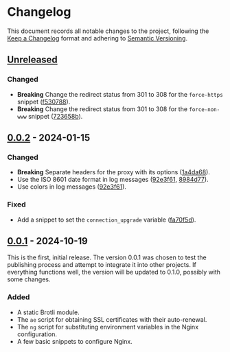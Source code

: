 # Changelog

This document records all notable changes to the project, following the [Keep a Changelog] format and adhering to [Semantic Versioning].

## [Unreleased]

<!-- There are no noticeable changes in version [unreleased]. -->

### Changed

- **Breaking** Change the redirect status from 301 to 308 for the `force-https` snippet ([f530788]).
- **Breaking** Change the redirect status from 301 to 308 for the `force-non-www` snippet ([723658b]).

## [0.0.2] - 2024-01-15

### Changed

- **Breaking** Separate headers for the proxy with its options ([1a4da68]).
- Use the ISO 8601 date format in log messages ([92e3f61], [8984d77]).
- Use colors in log messages ([92e3f61]).

### Fixed

- Add a snippet to set the `connection_upgrade` variable ([fa70f5d]).

## [0.0.1] - 2024-10-19

This is the first, initial release. The version 0.0.1 was chosen to test the publishing process and attempt to integrate it into other projects. If everything functions well, the version will be updated to 0.1.0, possibly with some changes.

### Added

- A static Brotli module.
- The `ae` script for obtaining SSL certificates with their auto-renewal.
- The `ng` script for substituting environment variables in the Nginx configuration.
- A few basic snippets to configure Nginx.

<!-- Footnotes -->

[Keep a Changelog]: https://keepachangelog.com/en/1.1.0/
[Semantic Versioning]: https://semver.org/spec/v2.0.0.html

[Unreleased]: https://github.com/vanyauhalin/docker-nginx/compare/v0.0.2...HEAD/
[0.0.2]: https://github.com/vanyauhalin/docker-nginx/releases/tag/v0.0.2/
[0.0.1]: https://github.com/vanyauhalin/docker-nginx/releases/tag/v0.0.1/

[f530788]: https://github.com/vanyauhalin/docker-nginx/commit/f530788af035215a7ffc4b3aab900ea56a94cdf5/
[723658b]: https://github.com/vanyauhalin/docker-nginx/commit/723658b073699e3e6e91475a4599ce1de21c46c0/
[8984d77]: https://github.com/vanyauhalin/docker-nginx/commit/8984d778385708ce47d793ee081ba73fdd13977c/
[fa70f5d]: https://github.com/vanyauhalin/docker-nginx/commit/fa70f5d36426bb9d1097ed8007ba96bb3eddfb22/
[92e3f61]: https://github.com/vanyauhalin/docker-nginx/commit/92e3f611618f591ac8457bf9fbd15d05e51d0477/
[1a4da68]: https://github.com/vanyauhalin/docker-nginx/commit/1a4da68f722bcccf2adde746ba46fc7699b7a53a/
